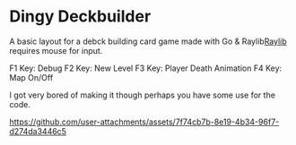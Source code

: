 # Dingy Deckbuilder
A basic layout for a debck building card game made with Go & Raylib[Raylib](https://github.com/gen2brain/raylib-go) requires mouse for input.

F1 Key: Debug
F2 Key: New Level
F3 Key: Player Death Animation
F4 Key: Map On/Off

I got very bored of making it though perhaps you have some use for the code. 

https://github.com/user-attachments/assets/7f74cb7b-8e19-4b34-96f7-d274da3446c5
